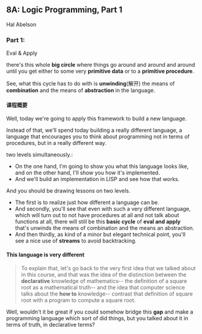 ## 8A: Logic Programming, Part 1

Hal Abelson

### Part 1:

Eval & Apply

there's this whole **big circle** where things go around and around and around until you get either to some very **primitive data** or to a **primitive procedure**.

See, what this cycle has to do with is **unwinding**(解开) the means of **combination** and the means of **abstraction** in the language.

#### 课程概要

Well, today we're going to apply this framework to build a new language.

Instead of that, we'll spend today building a really different language, a language that encourages you to think about programming not in terms of procedures, but in a really different way.

two levels simultaneously.:

-  On the one hand, I'm going to show you what this language looks like, and on the other hand, I'll show you how it's implemented. 
- And we'll build an implementation in LISP and see how that works.

And you should be drawing lessons on two levels.

- The first is to realize just how different a language can be.
- And secondly, you'll see that even with such a very different language, which will turn out to not have procedures at all and not talk about functions at all, there will still be this **basic cycle** of **eval and apply** that's unwinds the means of combination and the means an abstraction.
- And then thirdly, as kind of a minor but elegant technical point, you'll see a nice use of **streams** to avoid backtracking.



#### This language is very different

> To explain that, let's go back to the very first idea that we talked about in this course, and that was the idea of the distinction between the **declarative** knowledge of mathematics-- the definition of a square root as a mathematical truth-- and the idea that computer science talks about the **how to** knowledge-- contrast that definition of square root with a program to compute a square root.

Well, wouldn't it be great if you could somehow bridge this **gap** and make a programming language which sort of did things, but you talked about it in terms of truth, in declarative terms?